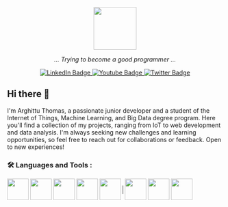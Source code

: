 <div id="header" align="center">
  <img src="https://media.giphy.com/media/v1.Y2lkPTc5MGI3NjExNjh0ODN0b3hzbGYzMWIwZzR4NWp1dG14MmxuaTM2eXAwYzlmcmdpciZlcD12MV9pbnRlcm5hbF9naWZfYnlfaWQmY3Q9cw/kJV3yFjaVYtlP0CMOR/giphy.gif" width="100"/>

  <p><i>... Trying to become a good programmer ...</i></p>

  <div id="badges">
    <a href="your-linkedin-URL">
      <img src="https://img.shields.io/badge/LinkedIn-blue?style=for-the-badge&logo=linkedin&logoColor=white" alt="LinkedIn Badge"/>
    </a>
    <a href="your-youtube-URL">
      <img src="https://img.shields.io/badge/YouTube-red?style=for-the-badge&logo=youtube&logoColor=white" alt="Youtube Badge"/>
    </a>
    <a href="your-twitter-URL">
      <img src="https://img.shields.io/badge/Twitter-blue?style=for-the-badge&logo=twitter&logoColor=white" alt="Twitter Badge"/>
    </a>
  </div>
</div>

<div>
  <h2>Hi there 👋</h2>
</div>

I'm Arghittu Thomas, a passionate junior developer and a student of the Internet of Things, Machine Learning, and Big Data degree program. Here you'll find a collection of my projects, ranging from IoT to web development and data analysis. I'm always seeking new challenges and learning opportunities, so feel free to reach out for collaborations or feedback. Open to new experiences!

### :hammer_and_wrench: Languages and Tools :
<div>
  <img src="https://cdn.jsdelivr.net/gh/devicons/devicon@latest/icons/dart/dart-original.svg" height=50 width=50 />
  <img src="https://cdn.jsdelivr.net/gh/devicons/devicon@latest/icons/java/java-original.svg" height=50 width=50 />
  <img src="https://cdn.jsdelivr.net/gh/devicons/devicon@latest/icons/javascript/javascript-original.svg" height=50 width=50 >
  <img src="https://cdn.jsdelivr.net/gh/devicons/devicon@latest/icons/postgresql/postgresql-original.svg" height=50 width=50 />
  <img src="https://cdn.jsdelivr.net/gh/devicons/devicon@latest/icons/python/python-original.svg" height=50 width=50 />
  <hr style="width: 1px; height: 20px; display: inline-block;">
  <img src="https://cdn.jsdelivr.net/gh/devicons/devicon@latest/icons/amazonwebservices/amazonwebservices-original-wordmark.svg" height=50 width=50 margin=20/>
  <img src="https://cdn.jsdelivr.net/gh/devicons/devicon@latest/icons/nodejs/nodejs-plain-wordmark.svg" height=50 width=50 margin=20/>
  <img src="https://cdn.jsdelivr.net/gh/devicons/devicon@latest/icons/flutter/flutter-original.svg" height=50 width=50 margin=20/>
</div>

<!--
**ArghittuThms/ArghittuThms** is a ✨ _special_ ✨ repository because its `README.md` (this file) appears on your GitHub profile.

Here are some ideas to get you started:

- 🔭 I’m currently working on ...
- 🌱 I’m currently learning ...
- 👯 I’m looking to collaborate on ...
- 🤔 I’m looking for help with ...
- 💬 Ask me about ...
- 📫 How to reach me: ...
- 😄 Pronouns: ...
- ⚡ Fun fact: ...
-->
